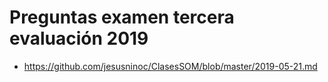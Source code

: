 # Preguntas examen tercera evaluación 2019

* https://github.com/jesusninoc/ClasesSOM/blob/master/2019-05-21.md
